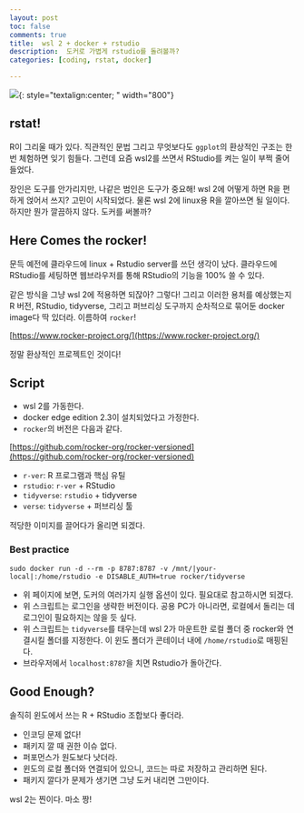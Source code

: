 ```yaml
---
layout: post
toc: false
comments: true
title:  wsl 2 + docker + rstudio 
description:  도커로 가볍게 rstudio를 돌려볼까? 
categories: [coding, rstat, docker]

---
```


![](https://www.codemotion.com/magazine/wp-content/uploads/2020/01/31518965950_460ff828ba_b_2f62655c94d0d2f5d51a75899b6f9280_2000-896x504.jpg){: style="textalign:center; " width="800"}


## rstat! 

R이 그리울 때가 있다. 직관적인 문법 그리고 무엇보다도 `ggplot`의 환상적인 구조는 한번 체험하면 잊기 힘들다. 그런데 요즘 wsl2를 쓰면서 RStudio를 켜는 일이 부쩍 줄어들었다. 

장인은 도구를 안가리지만, 나같은 범인은 도구가 중요해! wsl 2에 어떻게 하면 R을 편하게 얹어서 쓰지? 고민이 시작되었다. 
물론 wsl 2에 linux용 R을 깔아쓰면 될 일이다. 하지만 뭔가 깔끔하지 않다. 도커를 써볼까? 

## Here Comes the rocker! 

문득 예전에 클라우드에 linux + Rstudio server를 쓰던 생각이 났다. 클라우드에 RStudio를 세팅하면 웹브라우저를 통해 RStudio의 기능을 100% 쓸 수 있다. 

같은 방식을 그냥 wsl 2에 적용하면 되잖아? 그렇다! 그리고 이러한 용처를 예상했는지 R 버전, RStudio, tidyverse, 그리고 퍼브리싱 도구까지 순차적으로 묶어둔 docker image다 딱 있더라. 이름하여 `rocker`!

[https://www.rocker-project.org/](https://www.rocker-project.org/)

정말 환상적인 프로젝트인 것이다! 

## Script 

- wsl 2를 가동한다. 
- docker edge edition 2.3이 설치되었다고 가정한다. 
- `rocker`의 버전은 다음과 같다. 

[https://github.com/rocker-org/rocker-versioned](https://github.com/rocker-org/rocker-versioned)

- `r-ver`: R 프로그램과 핵심 유틸 
- `rstudio`: `r-ver` + RStudio 
- `tidyverse`: `rstudio` + tidyverse 
- `verse`: `tidyverse` + 퍼브리싱 툴 

적당한 이미지를 끌어다가 올리면 되겠다. 

### Best practice 

```shell
sudo docker run -d --rm -p 8787:8787 -v /mnt/|your-local|:/home/rstudio -e DISABLE_AUTH=true rocker/tidyverse
```

- 위 페이지에 보면, 도커의 여러가지 실행 옵션이 있다. 필요대로 참고하시면 되겠다. 
- 위 스크립트는 로그인을 생략한 버전이다. 공용 PC가 아니라면, 로컬에서 돌리는 데 로그인이 필요하지는 않을 듯 싶다. 
- 위 스크립트는 `tidyverse`를 태우는데 wsl 2가 마운트한 로컬 폴더 중 rocker와 연결시킬 폴더를 지정한다. 이 윈도 폴더가 콘테이너 내에 `/home/rstudio`로 매핑된다. 
- 브라우저에서 `localhost:8787`을 치면 Rstudio가 돌아간다. 

## Good Enough? 

솔직히 윈도에서 쓰는 R + RStudio 조합보다 좋더라. 

- 인코딩 문제 없다! 
- 패키지 깔 때 권한 이슈 없다. 
- 퍼포먼스가 원도보다 낫더라. 
- 윈도의 로컬 폴더와 연결되어 있으니, 코드는 따로 저장하고 관리하면 된다.
- 패키지 깔다가 문제가 생기면 그냥 도커 내리면 그만이다.  

wsl 2는 찐이다. 마소 짱! 
<!--stackedit_data:
eyJoaXN0b3J5IjpbLTEzNTc0NDg0OTAsMTYyMDY4MzE3MCw3OT
Q5MTY0NzgsLTE2ODU5MjA2NTQsLTE1NDc0MTA3NjAsMTI2MDg4
MDc2Nl19
-->